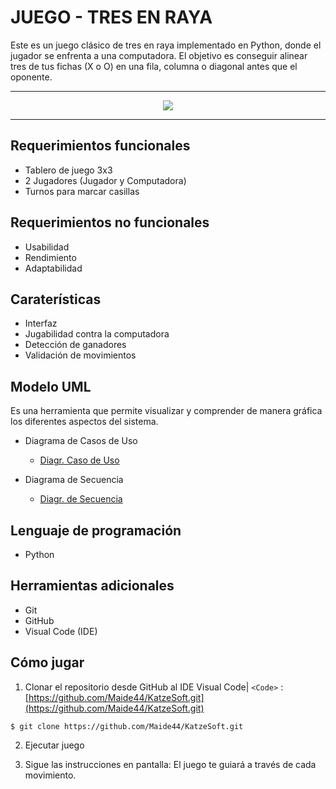 # JUEGO - TRES EN RAYA
Este es un juego clásico de tres en raya implementado en Python, donde el jugador se enfrenta a una computadora. El objetivo es conseguir alinear tres de tus fichas (X o O) en una fila, columna o diagonal antes que el oponente.

---

<p align="center"><a target="_blank"><img src="https://github.com/user-attachments/assets/82895d8f-3e35-460a-8230-4c6c264f096f"></a></p>


---
## Requerimientos funcionales

* Tablero de juego 3x3
* 2 Jugadores (Jugador y Computadora)
* Turnos para marcar casillas

## Requerimientos no funcionales

* Usabilidad
* Rendimiento
* Adaptabilidad

## Caraterísticas

* Interfaz 
* Jugabilidad contra la computadora
* Detección de ganadores
* Validación de movimientos
  
## Modelo UML
Es una herramienta que permite visualizar y comprender de manera gráfica los diferentes aspectos del sistema.

* Diagrama de Casos de Uso
  * [Diagr. Caso de Uso](https://i.ibb.co/5937QY3/Captura-de-pantalla-2024-11-06-234430.png "Link")

* Diagrama de Secuencia
  * [Diagr. de Secuencia](https://i.ibb.co/KcPKfQG/Secuencia.png "Link")

## Lenguaje de programación
* Python

## Herramientas adicionales
* Git
* GitHub
* Visual Code (IDE)

## Cómo jugar

1. Clonar el repositorio desde GitHub al IDE Visual Code| `<Code>` :[https://github.com/Maide44/KatzeSoft.git](https://github.com/Maide44/KatzeSoft.git)

``` 
$ git clone https://github.com/Maide44/KatzeSoft.git
```
2. Ejecutar juego
   
3. Sigue las instrucciones en pantalla: El juego te guiará a través de cada movimiento.








